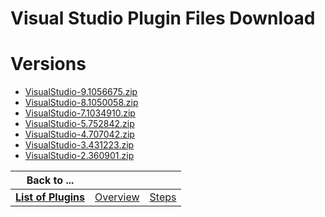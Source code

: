 
Visual Studio Plugin Files Download
===================================

# Versions

- [VisualStudio-9.1056675.zip](https://raw.githubusercontent.com/osmsnbey/todelete2/main/files/UCB/VisualStudio/VisualStudio-9.1056675.zip)
- [VisualStudio-8.1050058.zip](https://raw.githubusercontent.com/osmsnbey/todelete2/main/files/UCB/VisualStudio/VisualStudio-8.1050058.zip)
- [VisualStudio-7.1034910.zip](https://raw.githubusercontent.com/osmsnbey/todelete2/main/files/UCB/VisualStudio/VisualStudio-7.1034910.zip)
- [VisualStudio-5.752842.zip](https://raw.githubusercontent.com/osmsnbey/todelete2/main/files/UCB/VisualStudio/VisualStudio-5.752842.zip)
- [VisualStudio-4.707042.zip](https://raw.githubusercontent.com/osmsnbey/todelete2/main/files/UCB/VisualStudio/VisualStudio-4.707042.zip)
- [VisualStudio-3.431223.zip](https://raw.githubusercontent.com/osmsnbey/todelete2/main/files/UCB/VisualStudio/VisualStudio-3.431223.zip)
- [VisualStudio-2.360901.zip](https://raw.githubusercontent.com/osmsnbey/todelete2/main/files/UCB/VisualStudio/VisualStudio-2.360901.zip)

|Back to ...|||
| :---: | :---: | :---: |
|[**List of Plugins**](../../index.md)|[Overview](./overview.md)|[Steps](./steps.md)|
